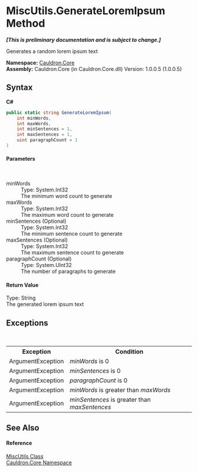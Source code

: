 # MiscUtils.GenerateLoremIpsum Method 
 _**\[This is preliminary documentation and is subject to change.\]**_

Generates a random lorem ipsum text

**Namespace:**&nbsp;<a href="N_Cauldron_Core">Cauldron.Core</a><br />**Assembly:**&nbsp;Cauldron.Core (in Cauldron.Core.dll) Version: 1.0.0.5 (1.0.0.5)

## Syntax

**C#**<br />
``` C#
public static string GenerateLoremIpsum(
	int minWords,
	int maxWords,
	int minSentences = 1,
	int maxSentences = 1,
	uint paragraphCount = 1
)
```


#### Parameters
&nbsp;<dl><dt>minWords</dt><dd>Type: System.Int32<br />The minimum word count to generate</dd><dt>maxWords</dt><dd>Type: System.Int32<br />The maximum word count to generate</dd><dt>minSentences (Optional)</dt><dd>Type: System.Int32<br />The minimum sentence count to generate</dd><dt>maxSentences (Optional)</dt><dd>Type: System.Int32<br />The maximum sentence count to generate</dd><dt>paragraphCount (Optional)</dt><dd>Type: System.UInt32<br />The number of paragraphs to generate</dd></dl>

#### Return Value
Type: String<br />The generated lorem ipsum text

## Exceptions
&nbsp;<table><tr><th>Exception</th><th>Condition</th></tr><tr><td>ArgumentException</td><td>*minWords* is 0</td></tr><tr><td>ArgumentException</td><td>*minSentences* is 0</td></tr><tr><td>ArgumentException</td><td>*paragraphCount* is 0</td></tr><tr><td>ArgumentException</td><td>*minWords* is greater than *maxWords*</td></tr><tr><td>ArgumentException</td><td>*minSentences* is greater than *maxSentences*</td></tr></table>

## See Also


#### Reference
<a href="T_Cauldron_Core_MiscUtils">MiscUtils Class</a><br /><a href="N_Cauldron_Core">Cauldron.Core Namespace</a><br />